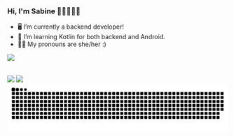 ### Hi, I'm Sabine 👋🏻👩🏻‍💻

- 🖥 I’m currently a backend developer!
- 🌱 I’m learning Kotlin for both backend and Android.
- 👩‍💻 My pronouns are she/her :)

<div align="left">
  <a href="https://github.com/sabinehernandes">
  <img height="150em" src="https://github-readme-stats.vercel.app/api/top-langs/?username=sabinehernandes&layout=compact&langs_count=7&theme=dracula"/>
</div>

##
  
  <div> 
  <a href = "mailto:sabinehernandes@gmail.com"><img src="https://img.shields.io/badge/Gmail-D14836?style=for-the-badge&logo=gmail&logoColor=white" target="_blank"></a>
  <a href="https://www.linkedin.com/in/sabinehernandes" target="_blank"><img src="https://img.shields.io/badge/-LinkedIn-%230077B5?style=for-the-badge&logo=linkedin&logoColor=white" target="_blank"></a> 
 
  <picture>
  <source media="(prefers-color-scheme: dark)" srcset="https://raw.githubusercontent.com/sabinehernandes/sabinehernandes/output/github-contribution-grid-snake-dark.svg">
  <source media="(prefers-color-scheme: light)" srcset="https://raw.githubusercontent.com/sabinehernandes/sabinehernandes/output/github-contribution-grid-snake.svg">
  <img alt="github contribution grid snake animation" src="https://raw.githubusercontent.com/sabinehernandes/sabinehernandes/output/github-contribution-grid-snake.svg">
</picture>
 
</div>
